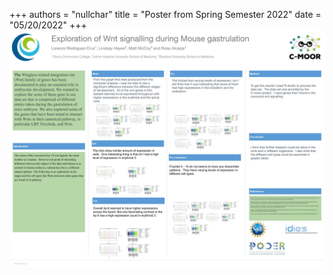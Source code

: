 +++
authors = "nullchar"
title = "Poster from Spring Semester 2022"
date = "05/20/2022"
+++
<img src="poster.jpg" alt="poster">
